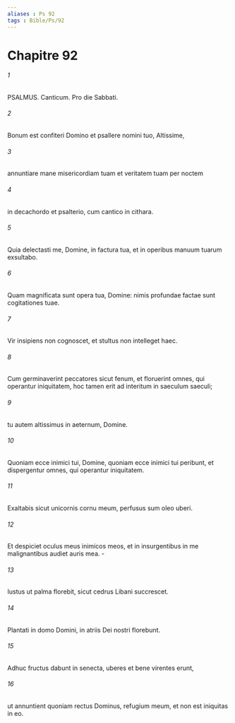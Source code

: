 ```yaml
---
aliases : Ps 92
tags : Bible/Ps/92
---
```


# Chapitre 92

###### 1
PSALMUS. Canticum. Pro die Sabbati.
###### 2
Bonum est confiteri Domino et psallere nomini tuo, Altissime,
###### 3
annuntiare mane misericordiam tuam et veritatem tuam per noctem
###### 4
in decachordo et psalterio, cum cantico in cithara.
###### 5
Quia delectasti me, Domine, in factura tua, et in operibus manuum tuarum exsultabo.
###### 6
Quam magnificata sunt opera tua, Domine: nimis profundae factae sunt cogitationes tuae.
###### 7
Vir insipiens non cognoscet, et stultus non intelleget haec.
###### 8
Cum germinaverint peccatores sicut fenum, et floruerint omnes, qui operantur iniquitatem, hoc tamen erit ad interitum in saeculum saeculi;
###### 9
tu autem altissimus in aeternum, Domine.
###### 10
Quoniam ecce inimici tui, Domine, quoniam ecce inimici tui peribunt, et dispergentur omnes, qui operantur iniquitatem.
###### 11
Exaltabis sicut unicornis cornu meum, perfusus sum oleo uberi.
###### 12
Et despiciet oculus meus inimicos meos, et in insurgentibus in me malignantibus audiet auris mea. -
###### 13
Iustus ut palma florebit, sicut cedrus Libani succrescet.
###### 14
Plantati in domo Domini, in atriis Dei nostri florebunt.
###### 15
Adhuc fructus dabunt in senecta, uberes et bene virentes erunt,
###### 16
ut annuntient quoniam rectus Dominus, refugium meum, et non est iniquitas in eo.
